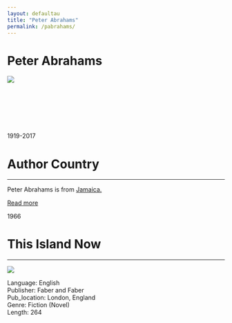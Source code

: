 ```yaml
---
layout: defaultau
title: "Peter Abrahams"
permalink: /pabrahams/
---
```

<!-- partial:index.partial.html -->
<div class="content">
    <h1>Peter Abrahams</h1>
    <div class="quote">
        <div><img src="https://upload.wikimedia.org/wikipedia/commons/thumb/a/a5/Portrait_of_Peter_Abrahams_LCCN2004662473_%28crop%29.jpg/330px-Portrait_of_Peter_Abrahams_LCCN2004662473_%28crop%29.jpg" class="logo"></div>
    </div>
    <div class="timeline">
        <div style="padding-bottom:100px;"></div>
        <div class="block">
            <div class="date right"><p class="right">1919-2017</p></div>
            <div class="dot"></div>
            <div class="left first">
            <div class="author_country">
                <h1>Author Country</h1><hr>
          <div class="aclocation">  <p>Peter Abrahams is from <a href="{{ site.baseurl }}/4"> Jamaica.</a></p></div>
              <div class="acreadmore">  <a href="https://en.wikipedia.org/wiki/Peter_Abrahams" target="_blank">Read more</a></div>
            </div>
            </div>
        </div>
        <div class="block">
            <div class="date left"><p class="left">1966</p></div>
            <div class="dot"></div>
            <div class="right hide">
                <h1>This Island Now</h1><hr>
                <p><img src="https://images-na.ssl-images-amazon.com/images/I/81WFV0bAHkL.jpg"></p>
                <p>Language: English<br/>
                Publisher: Faber and Faber<br/>
                Pub_location: London, England<br/>
                Genre: Fiction (Novel)<br/>
                Length: 264</p>
            </div>
        </div>
